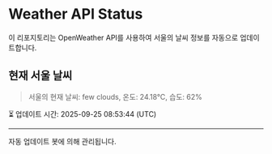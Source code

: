 
# Weather API Status

이 리포지토리는 OpenWeather API를 사용하여 서울의 날씨 정보를 자동으로 업데이트합니다.

## 현재 서울 날씨
> 서울의 현재 날씨: few clouds, 온도: 24.18°C, 습도: 62%

⏳ 업데이트 시간: 2025-09-25 08:53:44 (UTC)

---
자동 업데이트 봇에 의해 관리됩니다.
